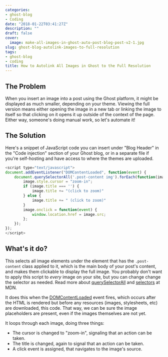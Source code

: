 ```yaml
---
categories:
- ghost-blog
- Coding
date: "2018-01-22T03:41:27Z"
description: ""
draft: false
cover:
  image: make-all-images-in-ghost-auto-post-blog-post-v2-1.jpg
slug: ghost-blog-autolink-images-to-full-resolution
tags:
- ghost-blog
- coding
title: How to Autolink All Images in Ghost to the Full Resolution
---
```

## The Problem

When you insert an image into a post using the Ghost platform, it might be displayed as much smaller, depending on your theme. Viewing the full version means either opening the image in a new tab or linking the image to itself so that clicking on it opens it up outside of the context of the page. Either way, someone's doing manual work, so let's automate it!

## The Solution

Here's a snippet of JavaScript code you can insert under "Blog Header" in the "Code injection" section of your Ghost blog, or in a separate file if you're self-hosting and have access to where the themes are uploaded.

```javascript
<script type="text/javascript">
document.addEventListener("DOMContentLoaded", function(event) {
    document.querySelectorAll('.post-content img').forEach(function(image) {
        image.style.cursor = "zoom-in";
        if (image.title === '') {
            image.title += "(click to zoom)"
        } else {
            image.title += " (click to zoom)"
        }
        image.onclick = function(event) {
            window.location.href = image.src;
        };
    });
});
</script>
```

## What's it do?

This selects all image elements under the element that has the `.post-content` class applied to it, which is the main body of your post's content, and makes them clickable to display the full image. You probably don't want to apply this script to _every_ image on your site, but you can change change the selector as needed. Read more about [querySelectorAll](https://developer.mozilla.org/en-US/docs/Web/API/Document/querySelectorAll) and [selectors](https://developer.mozilla.org/en-US/docs/Web/CSS/CSS_Selectors) at MDN.

It does this when the [DOMContentLoaded](https://developer.mozilla.org/en-US/docs/Web/Events/DOMContentLoaded) event fires, which occurs after the HTML is rendered but before any resources (images, stylesheets, etc) are downloaded, this code. That way, we can be sure the image placeholders are present, even if the images themselves are not yet.

It loops through each image, doing three things:

- The cursor is changed to "zoom-in", signaling that an action can be taken.
- The title is changed, again to signal that an action can be taken.
- A click event is assigned, that navigates to the image's source.
